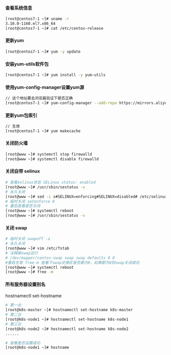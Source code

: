 #### 查看系统信息

```bash
[root@centos7-1 ~]# uname -r
3.10.0-1160.el7.x86_64
[root@centos7-1 ~]# cat /etc/centos-release
```

#### 更新yum

```bash
[root@centos7-1 ~]# yum -y update
```

#### 安装yum-utils软件包

```bash
[root@centos7-1 ~]# yum install -y yum-utils
```

#### 使用yum-config-manager设置yum源

```bash
// 这个地址要去浏览器验证下是否正确
[root@centos7-1 ~]# yum-config-manager --add-repo https://mirrors.aliyun.com/docker-ce/linux/centos/docker-ce.repo
```

#### 更新yum包索引

```bash
// 生效
[root@centos7-1 ~]# yum makecache
```

#### 关闭防火墙

```bash
[root@www ~]# systemctl stop firewalld
[root@www ~]# systemctl disable firewalld
```

#### 关闭自带 selinux

````bash
# 查看selinux状态 SELinux status: enabled
[root@www ~]# /usr/sbin/sestatus -v
# 永久关闭
[root@www ~]# sed -i s#SELINUX=enforcing#SELINUX=disabled# /etc/selinux/config
# 临时关闭 setenforce 0 
# 重启查看是否关闭
[root@www ~]# systemctl reboot
[root@www ~]# /usr/sbin/sestatus -v
````

#### 关闭 swap

```bash
# 临时关闭 swapoff ‐a 
# 永久关闭
[root@www ~]# vim /etc/fstab 
# 注释掉swap这行 
# /dev/mapper/centos‐swap swap swap defaults 0 0
#重启生效 free‐m 查看下swap交换区是否都为0，如果都为0则swap关闭成功
[root@www ~]# systemctl reboot
[root@www ~]# free -m
```

#### 所有服务器设置别名

hostnamectl set-hostname <hostname>

````bash
# 第一台
[root@k8s-master ~]# hostnamectl set-hostname k8s-master
# 第二台
[root@k8s-node1 ~]# hostnamectl set-hostname k8s-node1
# 第三台
[root@k8s-node2 ~]# hostnamectl set-hostname k8s-node2
......

# 查看是否设置成功
[root@k8s-node1 ~]# hostname
````



